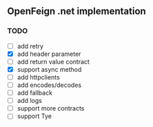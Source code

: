 ## OpenFeign .net implementation

### TODO

 - [ ] add retry
 - [x] add header parameter
 - [ ] add return value contract
 - [x] support async method
 - [ ] add httpclients
 - [ ] add encodes/decodes
 - [ ] add fallback
 - [ ] add logs
 - [ ] support more contracts
 - [ ] support Tye